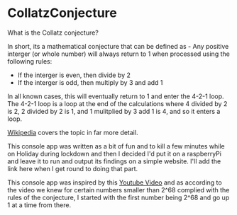 # CollatzConjecture
What is the Collatz conjecture?

In short, its a mathematical conjecture that can be defined as - Any positive interger (or whole number) will always return to 1 when processed using the following rules:

- If the interger is even, then divide by 2
- If the interger is odd, then multiply by 3 and add 1

In all known cases, this will eventually return to 1 and enter the 4-2-1 loop. The 4-2-1 loop is a loop at the end of the calculations where 4 divided by 2 is 2, 2 divided by 2 is 1, and 1 mulitplied by 3 add 1 is 4, and so it enters a loop.

[Wikipedia](https://en.wikipedia.org/wiki/Collatz_conjecture) covers the topic in far more detail.

This console app was written as a bit of fun and to kill a few minutes while on Holiday during lockdown and then I decided I'd put it on a raspberryPi and leave it to run and output its findings on a simple website.  I'll add the link here when I get round to doing that part.

This console app was inspired by this [Youtube Video](https://www.youtube.com/watch?v=094y1Z2wpJg) and as according to the video we knew for certain numbers smaller than 2^68 complied with the rules of the conjecture, I started with the first number being 2^68 and go up 1 at a time from there.
